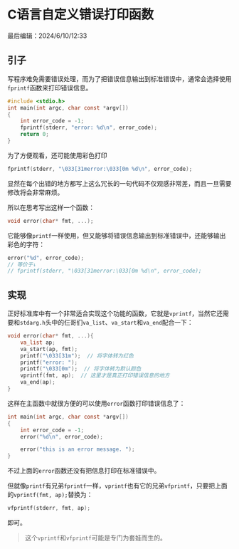 # C语言自定义错误打印函数
最后编辑：2024/6/10/12:33

## 引子
写程序难免需要错误处理，而为了把错误信息输出到标准错误中，通常会选择使用`fprintf`函数来打印错误信息。
```c
#include <stdio.h>
int main(int argc, char const *argv[])
{
	int error_code = -1;
	fprintf(stderr, "error: %d\n", error_code);
	return 0;
}
```
为了方便观看，还可能使用彩色打印
```c
fprintf(stderr, "\033[31merror:\033[0m %d\n", error_code);
```
显然在每个出错的地方都写上这么冗长的一句代码不仅观感非常差，而且一旦需要修改将会非常麻烦。

所以在思考写出这样一个函数：
```c
void error(char* fmt, ...);
```
它能够像`printf`一样使用，但又能够将错误信息输出到标准错误中，还能够输出彩色的字符：
```c
error("%d", error_code);
// 等价于↓
// fprintf(stderr, "\033[31merror:\033[0m %d\n", error_code);
```

## 实现
正好标准库中有一个非常适合实现这个功能的函数，它就是`vprintf`，当然它还需要和`stdarg.h`头中的仨哥们`va_list`、`va_start`和`va_end`配合一下：
```c
void error(char* fmt, ...){
	va_list ap;
	va_start(ap, fmt);
	printf("\033[31m");  // 将字体转为红色
	printf("error: ");
	printf("\033[0m");  // 将字体转为默认颜色
	vprintf(fmt, ap);  // 这里才是真正打印错误信息的地方
	va_end(ap);
}
```
这样在主函数中就很方便的可以使用`error`函数打印错误信息了：
```c
int main(int argc, char const *argv[])
{
	int error_code = -1;
	error("%d\n", error_code);

	error("this is an error message. ");
}
```
不过上面的`error`函数还没有把信息打印在标准错误中。

但就像`printf`有兄弟`fprintf`一样，`vprintf`也有它的兄弟`vfprintf`，只要把上面的`vprintf(fmt, ap);`替换为：
```c
vfprintf(stderr, fmt, ap);
```
即可。

> 这个`vprintf`和`vfprintf`可能是专门为套娃而生的。